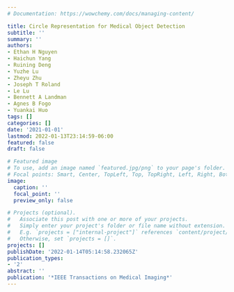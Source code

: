 ```yaml
---
# Documentation: https://wowchemy.com/docs/managing-content/

title: Circle Representation for Medical Object Detection
subtitle: ''
summary: ''
authors:
- Ethan H Nguyen
- Haichun Yang
- Ruining Deng
- Yuzhe Lu
- Zheyu Zhu
- Joseph T Roland
- Le Lu
- Bennett A Landman
- Agnes B Fogo
- Yuankai Huo
tags: []
categories: []
date: '2021-01-01'
lastmod: 2022-01-13T23:14:59-06:00
featured: false
draft: false

# Featured image
# To use, add an image named `featured.jpg/png` to your page's folder.
# Focal points: Smart, Center, TopLeft, Top, TopRight, Left, Right, BottomLeft, Bottom, BottomRight.
image:
  caption: ''
  focal_point: ''
  preview_only: false

# Projects (optional).
#   Associate this post with one or more of your projects.
#   Simply enter your project's folder or file name without extension.
#   E.g. `projects = ["internal-project"]` references `content/project/deep-learning/index.md`.
#   Otherwise, set `projects = []`.
projects: []
publishDate: '2022-01-14T05:14:58.232065Z'
publication_types:
- '2'
abstract: ''
publication: '*IEEE Transactions on Medical Imaging*'
---
```

